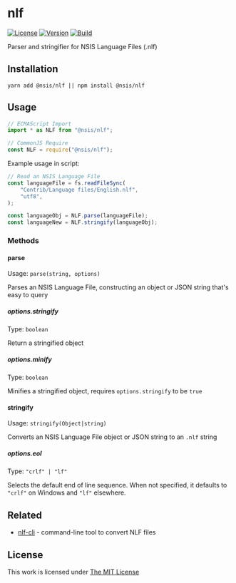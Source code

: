 # nlf

[![License](https://img.shields.io/github/license/idleberg/node-nlf?color=blue&style=for-the-badge)](https://github.com/idleberg/node-nlf/blob/main/LICENSE)
[![Version](https://img.shields.io/npm/v/@nsis/nlf?style=for-the-badge)](https://www.npmjs.org/package/@nsis/nlf)
[![Build](https://img.shields.io/github/actions/workflow/status/idleberg/node-nlf/default.yml?style=for-the-badge)](https://github.com/idleberg/node-nlf/actions)

Parser and stringifier for NSIS Language Files (.nlf)

## Installation

`yarn add @nsis/nlf || npm install @nsis/nlf`

## Usage

```js
// ECMAScript Import
import * as NLF from "@nsis/nlf";

// CommonJS Require
const NLF = require("@nsis/nlf");
```

Example usage in script:

```js
// Read an NSIS Language File
const languageFile = fs.readFileSync(
	"Contrib/Language files/English.nlf",
	"utf8",
);

const languageObj = NLF.parse(languageFile);
const languageNew = NLF.stringify(languageObj);
```

### Methods

#### parse

Usage: `parse(string, options)`

Parses an NSIS Language File, constructing an object or JSON string that's easy to query

##### options.stringify

Type: `boolean`

Return a stringified object

##### options.minify

Type: `boolean`

Minifies a stringified object, requires `options.stringify` to be `true`

#### stringify

Usage: `stringify(Object|string)`

Converts an NSIS Language File object or JSON string to an `.nlf` string

##### options.eol

Type: `"crlf" | "lf"`

Selects the default end of line sequence. When not specified, it defaults to `"crlf"` on Windows and `"lf"` elsewhere.

## Related

- [nlf-cli](https://www.npmjs.org/package/@nsis/nlf-cli) - command-line tool to convert NLF files

## License

This work is licensed under [The MIT License](LICENSE)
